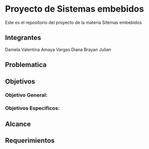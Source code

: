 # Proyecto de Sistemas embebidos
Este es el repositorio del proyecto de la materia Sitemas embebidos 

## Integrantes
Daniela Valentina Amaya Vargas
Diana
Brayan
Julian

## Problematica

## Objetivos
### Objetivo General:
### Objetivos Especificos:

## Alcance

## Requerimientos
